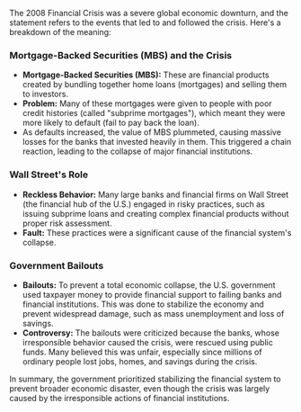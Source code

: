 The 2008 Financial Crisis was a severe global economic downturn, and the statement refers to the events that led to and followed the crisis. Here's a breakdown of the meaning:  

### **Mortgage-Backed Securities (MBS) and the Crisis**  
- **Mortgage-Backed Securities (MBS):** These are financial products created by bundling together home loans (mortgages) and selling them to investors.  
- **Problem:** Many of these mortgages were given to people with poor credit histories (called "subprime mortgages"), which meant they were more likely to default (fail to pay back the loan).  
- As defaults increased, the value of MBS plummeted, causing massive losses for the banks that invested heavily in them. This triggered a chain reaction, leading to the collapse of major financial institutions.

### **Wall Street's Role**  
- **Reckless Behavior:** Many large banks and financial firms on Wall Street (the financial hub of the U.S.) engaged in risky practices, such as issuing subprime loans and creating complex financial products without proper risk assessment.  
- **Fault:** These practices were a significant cause of the financial system's collapse.

### **Government Bailouts**  
- **Bailouts:** To prevent a total economic collapse, the U.S. government used taxpayer money to provide financial support to failing banks and financial institutions. This was done to stabilize the economy and prevent widespread damage, such as mass unemployment and loss of savings.  
- **Controversy:** The bailouts were criticized because the banks, whose irresponsible behavior caused the crisis, were rescued using public funds. Many believed this was unfair, especially since millions of ordinary people lost jobs, homes, and savings during the crisis.

In summary, the government prioritized stabilizing the financial system to prevent broader economic disaster, even though the crisis was largely caused by the irresponsible actions of financial institutions.